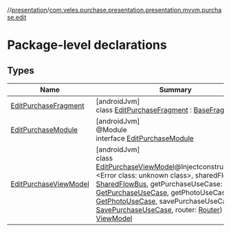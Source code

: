 //[presentation](../../index.md)/[com.veles.purchase.presentation.presentation.mvvm.purchase.edit](index.md)

# Package-level declarations

## Types

| Name | Summary |
|---|---|
| [EditPurchaseFragment](-edit-purchase-fragment/index.md) | [androidJvm]<br>class [EditPurchaseFragment](-edit-purchase-fragment/index.md) : [BaseFragment](../com.veles.purchase.presentation.base.mvvm.fragment/-base-fragment/index.md) |
| [EditPurchaseModule](-edit-purchase-module/index.md) | [androidJvm]<br>@Module<br>interface [EditPurchaseModule](-edit-purchase-module/index.md) |
| [EditPurchaseViewModel](-edit-purchase-view-model/index.md) | [androidJvm]<br>class [EditPurchaseViewModel](-edit-purchase-view-model/index.md)@Injectconstructor(args: <!---  GfmCommand {"@class":"org.jetbrains.dokka.gfm.ResolveLinkGfmCommand","dri":{"packageName":"","classNames":"<Error class: unknown class>","callable":null,"target":{"@class":"org.jetbrains.dokka.links.PointingToDeclaration"},"extra":null}} --->&lt;Error class: unknown class&gt;<!--- --->, sharedFlowBus: [SharedFlowBus](../com.veles.purchase.presentation.data.bus/-shared-flow-bus/index.md), getPurchaseUseCase: [GetPurchaseUseCase](../../../domain/domain/com.veles.purchase.domain.usecase.purchase/-get-purchase-use-case/index.md), getPhotoUseCase: [GetPhotoUseCase](../../../domain/domain/com.veles.purchase.domain.usecase.storage/-get-photo-use-case/index.md), savePurchaseUseCase: [SavePurchaseUseCase](../../../domain/domain/com.veles.purchase.domain.usecase.purchase/-save-purchase-use-case/index.md), router: [Router](../com.veles.purchase.presentation.base.mvvm.navigation/-router/index.md)) : [ViewModel](https://developer.android.com/reference/kotlin/androidx/lifecycle/ViewModel.html) |
